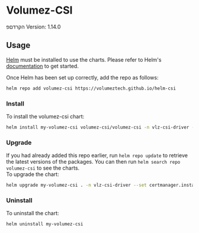 # Volumez-CSI 
הקרדםפ
Version: 1.14.0

## Usage
[Helm](https://helm.sh) must be installed to use the charts.  Please refer to
Helm's [documentation](https://helm.sh/docs) to get started.

Once Helm has been set up correctly, add the repo as follows:
```bash
helm repo add volumez-csi https://volumeztech.github.io/helm-csi
 ```

### Install

To install the volumez-csi chart:
```bash
helm install my-volumez-csi volumez-csi/volumez-csi -n vlz-csi-driver --create-namespace --dependency-update
```
### Upgrade

If you had already added this repo earlier, run `helm repo update` to retrieve the latest versions of the packages. 
You can then run `helm search repo volumez-csi` to see the charts.<br/>
To upgrade the chart:
  ```bash
  helm upgrade my-volumez-csi . -n vlz-csi-driver --set certmanager.installCRDs=false
  ```

### Uninstall

To uninstall the chart:
```bash
helm uninstall my-volumez-csi
```

